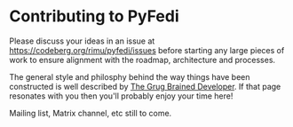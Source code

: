 # Contributing to PyFedi

Please discuss your ideas in an issue at https://codeberg.org/rimu/pyfedi/issues before 
starting any large pieces of work to ensure alignment with the roadmap, architecture and processes.

The general style and philosphy behind the way things have been constructed is well described by 
[The Grug Brained Developer](https://grugbrain.dev/). If that page resonates with you then you'll
probably enjoy your time here!

Mailing list, Matrix channel, etc still to come.